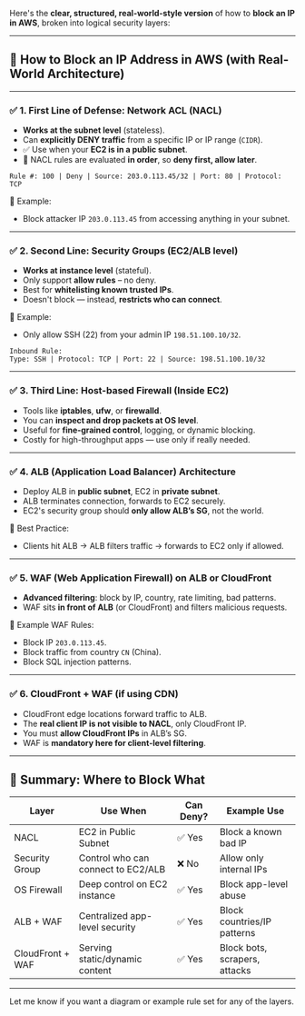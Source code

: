 Here's the **clear, structured, real-world-style version** of how to **block an IP in AWS**, broken into logical security layers:

---

## 🔐 How to Block an IP Address in AWS (with Real-World Architecture)

---

### ✅ 1. **First Line of Defense: Network ACL (NACL)**

* **Works at the subnet level** (stateless).
* Can **explicitly DENY traffic** from a specific IP or IP range (`CIDR`).
* ✅ Use when your **EC2 is in a public subnet**.
* 🧠 NACL rules are evaluated **in order**, so **deny first, allow later**.

```plaintext
Rule #: 100 | Deny | Source: 203.0.113.45/32 | Port: 80 | Protocol: TCP
```

📌 Example:

* Block attacker IP `203.0.113.45` from accessing anything in your subnet.

---

### ✅ 2. **Second Line: Security Groups (EC2/ALB level)**

* **Works at instance level** (stateful).
* Only support **allow rules** – no deny.
* Best for **whitelisting known trusted IPs**.
* Doesn't block — instead, **restricts who can connect**.

📌 Example:

* Only allow SSH (22) from your admin IP `198.51.100.10/32`.

```plaintext
Inbound Rule:
Type: SSH | Protocol: TCP | Port: 22 | Source: 198.51.100.10/32
```

---

### ✅ 3. **Third Line: Host-based Firewall (Inside EC2)**

* Tools like **iptables**, **ufw**, or **firewalld**.
* You can **inspect and drop packets at OS level**.
* Useful for **fine-grained control**, logging, or dynamic blocking.
* Costly for high-throughput apps — use only if really needed.

---

### ✅ 4. **ALB (Application Load Balancer) Architecture**

* Deploy ALB in **public subnet**, EC2 in **private subnet**.
* ALB terminates connection, forwards to EC2 securely.
* EC2's security group should **only allow ALB’s SG**, not the world.

📌 Best Practice:

* Clients hit ALB → ALB filters traffic → forwards to EC2 only if allowed.

---

### ✅ 5. **WAF (Web Application Firewall) on ALB or CloudFront**

* **Advanced filtering**: block by IP, country, rate limiting, bad patterns.
* WAF sits **in front of ALB** (or CloudFront) and filters malicious requests.

📌 Example WAF Rules:

* Block IP `203.0.113.45`.
* Block traffic from country `CN` (China).
* Block SQL injection patterns.

---

### ✅ 6. **CloudFront + WAF (if using CDN)**

* CloudFront edge locations forward traffic to ALB.
* The **real client IP is not visible to NACL**, only CloudFront IP.
* You must **allow CloudFront IPs** in ALB’s SG.
* WAF is **mandatory here for client-level filtering**.

---

## 🧠 Summary: Where to Block What

| Layer            | Use When                           | Can Deny? | Example Use                   |
| ---------------- | ---------------------------------- | --------- | ----------------------------- |
| NACL             | EC2 in Public Subnet               | ✅ Yes     | Block a known bad IP          |
| Security Group   | Control who can connect to EC2/ALB | ❌ No      | Allow only internal IPs       |
| OS Firewall      | Deep control on EC2 instance       | ✅ Yes     | Block app-level abuse         |
| ALB + WAF        | Centralized app-level security     | ✅ Yes     | Block countries/IP patterns   |
| CloudFront + WAF | Serving static/dynamic content     | ✅ Yes     | Block bots, scrapers, attacks |

---

Let me know if you want a diagram or example rule set for any of the layers.
